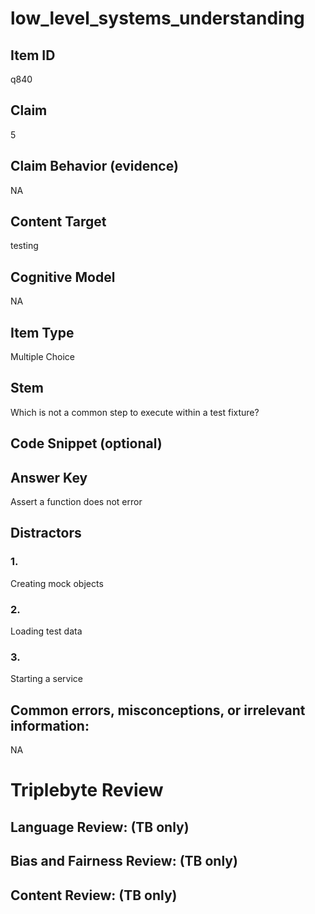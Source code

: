 # low_level_systems_understanding

## Item ID
q840

## Claim
5

## Claim Behavior (evidence)
NA

## Content Target
testing

## Cognitive Model
NA

## Item Type
Multiple Choice

## Stem
Which is not a common step to execute within a test fixture?

## Code Snippet (optional)


## Answer Key
Assert a function does not error

## Distractors

### 1.
Creating mock objects

### 2.
Loading test data

### 3.
Starting a service

## Common errors, misconceptions, or irrelevant information:
NA

# Triplebyte Review


## Language Review: (TB only)


## Bias and Fairness Review: (TB only)


## Content Review: (TB only)

